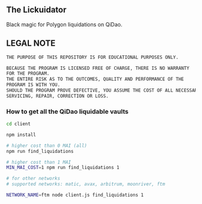 ## The Lickuidator

Black magic for Polygon liquidations on QiDao.

## LEGAL NOTE

```bash
THE PURPOSE OF THIS REPOSITORY IS FOR EDUCATIONAL PURPOSES ONLY.

BECAUSE THE PROGRAM IS LICENSED FREE OF CHARGE, THERE IS NO WARRANTY
FOR THE PROGRAM.
THE ENTIRE RISK AS TO THE OUTCOMES, QUALITY AND PERFORMANCE OF THE
PROGRAM IS WITH YOU.
SHOULD THE PROGRAM PROVE DEFECTIVE, YOU ASSUME THE COST OF ALL NECESSARY
SERVICING, REPAIR, CORRECTION OR LOSS.
```

### How to get all the QiDao liquidable vaults


```bash
cd client

npm install

# higher cost than 0 MAI (all)
npm run find_liquidations

# higher cost than 1 MAI
MIN_MAI_COST=1 npm run find_liquidations 1

# for other networks
# supported networks: matic, avax, arbitrum, moonriver, ftm

NETWORK_NAME=ftm node client.js find_liquidations 1

```
